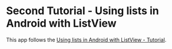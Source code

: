 # Second Tutorial - Using lists in Android with ListView

This app follows the [Using lists in Android with ListView - Tutorial](http://www.vogella.com/tutorials/AndroidListView/article.html).
